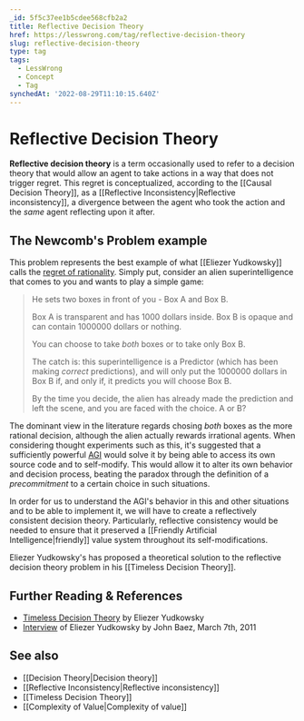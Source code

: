 ```yaml
---
_id: 5f5c37ee1b5cdee568cfb2a2
title: Reflective Decision Theory
href: https://lesswrong.com/tag/reflective-decision-theory
slug: reflective-decision-theory
type: tag
tags:
  - LessWrong
  - Concept
  - Tag
synchedAt: '2022-08-29T11:10:15.640Z'
---
```

# Reflective Decision Theory

**Reflective decision theory** is a term occasionally used to refer to a decision theory that would allow an agent to take actions in a way that does not trigger regret. This regret is conceptualized, according to the [[Causal Decision Theory]], as a [[Reflective Inconsistency|Reflective inconsistency]], a divergence between the agent who took the action and the *same* agent reflecting upon it after.

## The Newcomb's Problem example

This problem represents the best example of what [[Eliezer Yudkowsky]] calls the [regret of rationality](http://lesswrong.com/lw/nc/newcombs_problem_and_regret_of_rationality/). Simply put, consider an alien superintelligence that comes to you and wants to play a simple game:

> He sets two boxes in front of you - Box A and Box B.
> 
> Box A is transparent and has 1000 dollars inside. Box B is opaque and can contain 1000000 dollars or nothing.
> 
> You can choose to take *both* boxes or to take only Box B.
> 
> The catch is: this superintelligence is a Predictor (which has been making *correct* predictions), and will only put the 1000000 dollars in Box B if, and only if, it predicts you will choose Box B.
> 
> By the time you decide, the alien has already made the prediction and left the scene, and you are faced with the choice. A or B?

The dominant view in the literature regards chosing *both* boxes as the more rational decision, although the alien actually rewards irrational agents. When considering thought experiments such as this, it's suggested that a sufficiently powerful [AGI](https://wiki.lesswrong.com/wiki/AGI) would solve it by being able to access its own source code and to self-modify. This would allow it to alter its own behavior and decision process, beating the paradox through the definition of a *precommitment* to a certain choice in such situations.

In order for us to understand the AGI's behavior in this and other situations and to be able to implement it, we will have to create a reflectively consistent decision theory. Particularly, reflective consistency would be needed to ensure that it preserved a [[Friendly Artificial Intelligence|friendly]] value system throughout its self-modifications.

Eliezer Yudkowsky's has proposed a theoretical solution to the reflective decision theory problem in his [[Timeless Decision Theory]].

## Further Reading & References

- [Timeless Decision Theory](http://intelligence.org/files/TDT.pdf) by Eliezer Yudkowsky
- [Interview](http://johncarlosbaez.wordpress.com/2011/03/07/this-weeks-finds-week-311/) of Eliezer Yudkowsky by John Baez, March 7th, 2011

## See also

- [[Decision Theory|Decision theory]]
- [[Reflective Inconsistency|Reflective inconsistency]]
- [[Timeless Decision Theory]]
- [[Complexity of Value|Complexity of value]]